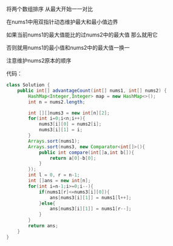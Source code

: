 将两个数组排序 从最大开始一一对比

在nums1中用双指针动态维护最大和最小值边界

如果当前nums1的最大值能比的过nums2中的最大值 那么就用它

否则就用nums1的最小值和nums2中的最大值一换一

注意维护nums2原本的顺序

代码：

```java
class Solution {
    public int[] advantageCount(int[] nums1, int[] nums2) {
        HashMap<Integer,Integer> map = new HashMap<>();
        int n = nums2.length;

        int [][]nums3 = new int[n][2];
        for(int i=0;i<n;i++){
            nums3[i][0] = nums2[i];
            nums3[i][1] = i;
        }
        Arrays.sort(nums1);
        Arrays.sort(nums3, new Comparator<int[]>(){
            public int compare(int[]a,int b[]){
                return a[0]-b[0];
            }
        });
        int l = 0, r = n-1;
        int []ans = new int[n];
        for(int i=n-1;i>=0;i--){
            if(nums1[r]<=nums3[i][0]){
                ans[nums3[i][1]] = nums1[l++];
            }else{
                ans[nums3[i][1]] = nums1[r--];
            }
        }
        return ans;
    }
}
```

